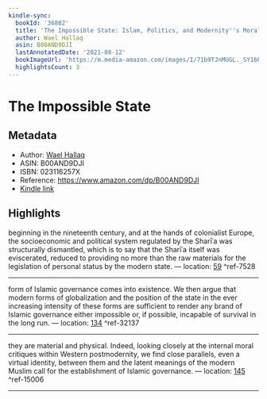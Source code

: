 ```yaml
---
kindle-sync:
  bookId: '36882'
  title: 'The Impossible State: Islam, Politics, and Modernity''s Moral Predicament'
  author: Wael Hallaq
  asin: B00AND9DJI
  lastAnnotatedDate: '2021-08-12'
  bookImageUrl: 'https://m.media-amazon.com/images/I/71b9TJnMUGL._SY160.jpg'
  highlightsCount: 3
---
```

# The Impossible State
## Metadata
* Author: [Wael Hallaq](https://www.amazon.comundefined)
* ASIN: B00AND9DJI
* ISBN: 023116257X
* Reference: https://www.amazon.com/dp/B00AND9DJI
* [Kindle link](kindle://book?action=open&asin=B00AND9DJI)

## Highlights
beginning in the nineteenth century, and at the hands of colonialist Europe, the socioeconomic and political system regulated by the Sharīʿa was structurally dismantled, which is to say that the Sharīʿa itself was eviscerated, reduced to providing no more than the raw materials for the legislation of personal status by the modern state. — location: [59](kindle://book?action=open&asin=B00AND9DJI&location=59) ^ref-7528

---
form of Islamic governance comes into existence. We then argue that modern forms of globalization and the position of the state in the ever increasing intensity of these forms are sufficient to render any brand of Islamic governance either impossible or, if possible, incapable of survival in the long run. — location: [134](kindle://book?action=open&asin=B00AND9DJI&location=134) ^ref-32137

---
they are material and physical. Indeed, looking closely at the internal moral critiques within Western postmodernity, we find close parallels, even a virtual identity, between them and the latent meanings of the modern Muslim call for the establishment of Islamic governance. — location: [145](kindle://book?action=open&asin=B00AND9DJI&location=145) ^ref-15006

---
